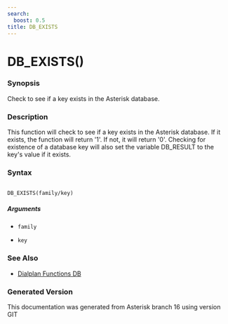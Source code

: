 ```yaml
---
search:
  boost: 0.5
title: DB_EXISTS
---
```


# DB_EXISTS()

### Synopsis

Check to see if a key exists in the Asterisk database.

### Description

This function will check to see if a key exists in the Asterisk database. If it exists, the function will return '1'. If not, it will return '0'. Checking for existence of a database key will also set the variable DB\_RESULT to the key's value if it exists.<br>


### Syntax


```

DB_EXISTS(family/key)
```
##### Arguments


* `family`

* `key`

### See Also

* [Dialplan Functions DB](/Asterisk_16_Documentation/API_Documentation/Dialplan_Functions/DB)


### Generated Version

This documentation was generated from Asterisk branch 16 using version GIT 